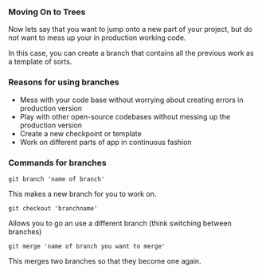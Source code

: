 ### Moving On to Trees

Now lets say that you want to jump onto a new part of your project, but do not want to mess up your in production  working code.

In this case, you can create a branch that contains all the previous work as a template of sorts.

### Reasons for using branches

* Mess with your code base without worrying about creating errors in production version
* Play with other open-source codebases without messing up the production version
* Create a new checkpoint or template
* Work on different parts of app in continuous fashion

### Commands for branches

```
git branch 'name of branch'
```
This makes a new branch for you to work on.

```
git checkout 'branchname'
```
Allows you to go an use a different branch (think switching between branches)

```
git merge 'name of branch you want to merge'
```
This merges two branches so that they become one again.
